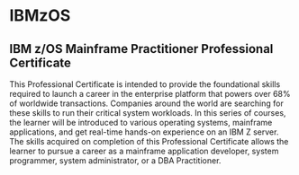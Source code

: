 # IBMzOS
## IBM z/OS Mainframe Practitioner Professional Certificate

This Professional Certificate is intended to provide the foundational skills required to launch a career in the enterprise platform that powers over 68% of worldwide transactions. Companies around the world are searching for these skills to run their critical system workloads. In this series of courses, the learner will be introduced to various operating systems, mainframe applications, and get real-time hands-on experience on an IBM Z server. The skills acquired on completion of this Professional Certificate allows the learner to pursue a career as a mainframe application developer, system programmer, system administrator, or a DBA Practitioner. 
